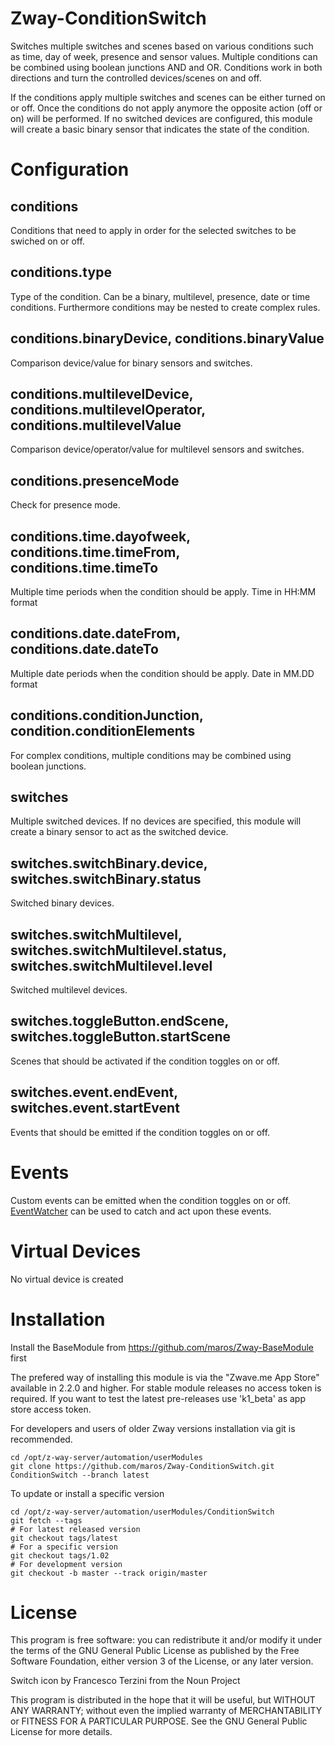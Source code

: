 # Zway-ConditionSwitch

Switches multiple switches and scenes based on various conditions such as
time, day of week, presence and sensor values. Multiple conditions can be
combined using boolean junctions AND and OR. Conditions work in both
directions and turn the controlled devices/scenes on and off.

If the conditions apply multiple switches and scenes can be either turned
on or off. Once the conditions do not apply anymore the opposite action
(off or on) will be performed. If no switched devices are configured, this
module will create a basic binary sensor that indicates the state of the
condition.

# Configuration

## conditions

Conditions that need to apply in order for the selected switches to be
swiched on or off.

## conditions.type

Type of the condition. Can be a binary, multilevel, presence, date or time
conditions. Furthermore conditions may be nested to create complex rules.

## conditions.binaryDevice, conditions.binaryValue

Comparison device/value for binary sensors and switches.

## conditions.multilevelDevice, conditions.multilevelOperator, conditions.multilevelValue

Comparison device/operator/value for multilevel sensors and switches.

## conditions.presenceMode

Check for presence mode.

## conditions.time.dayofweek, conditions.time.timeFrom, conditions.time.timeTo

Multiple time periods when the condition should be apply. Time in HH:MM format

## conditions.date.dateFrom, conditions.date.dateTo

Multiple date periods when the condition should be apply. Date in MM.DD format

## conditions.conditionJunction, condition.conditionElements

For complex conditions, multiple conditions may be combined using boolean
junctions.

## switches

Multiple switched devices. If no devices are specified, this module will create
a binary sensor to act as the switched device.

## switches.switchBinary.device, switches.switchBinary.status

Switched binary devices.

## switches.switchMultilevel, switches.switchMultilevel.status, switches.switchMultilevel.level

Switched multilevel devices.

## switches.toggleButton.endScene, switches.toggleButton.startScene

Scenes that should be activated if the condition toggles on or off.

## switches.event.endEvent, switches.event.startEvent

Events that should be emitted if the condition toggles on or off.

# Events

Custom events can be emitted when the condition toggles on or off.
[EventWatcher](https://github.com/maros/Zway-EventWatcher) can be
used to catch and act upon these events.

# Virtual Devices

No virtual device is created

# Installation

Install the BaseModule from https://github.com/maros/Zway-BaseModule first

The prefered way of installing this module is via the "Zwave.me App Store"
available in 2.2.0 and higher. For stable module releases no access token is
required. If you want to test the latest pre-releases use 'k1_beta' as
app store access token.

For developers and users of older Zway versions installation via git is
recommended.

```shell
cd /opt/z-way-server/automation/userModules
git clone https://github.com/maros/Zway-ConditionSwitch.git ConditionSwitch --branch latest
```

To update or install a specific version
```shell
cd /opt/z-way-server/automation/userModules/ConditionSwitch
git fetch --tags
# For latest released version
git checkout tags/latest
# For a specific version
git checkout tags/1.02
# For development version
git checkout -b master --track origin/master
```

# License

This program is free software: you can redistribute it and/or modify
it under the terms of the GNU General Public License as published by
the Free Software Foundation, either version 3 of the License, or any
later version.

Switch icon by Francesco Terzini from the Noun Project

This program is distributed in the hope that it will be useful,
but WITHOUT ANY WARRANTY; without even the implied warranty of
MERCHANTABILITY or FITNESS FOR A PARTICULAR PURPOSE. See the
GNU General Public License for more details.

